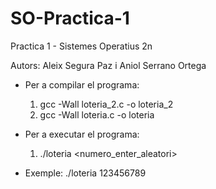 # SO-Practica-1
Practica 1 - Sistemes Operatius 2n

Autors:
Aleix Segura Paz i
Aniol Serrano Ortega

- Per a compilar el programa:
  1. gcc -Wall loteria_2.c -o loteria_2
  2. gcc -Wall loteria.c -o loteria
 
- Per a executar el programa:
  1. ./loteria <numero_enter_aleatori>
 
 - Exemple:
  ./loteria 123456789
